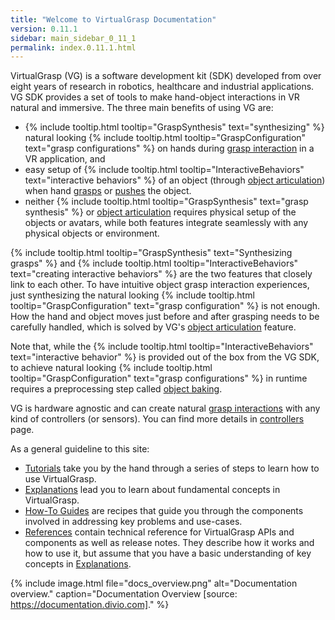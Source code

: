 ```yaml
---
title: "Welcome to VirtualGrasp Documentation"
version: 0.11.1
sidebar: main_sidebar_0_11_1
permalink: index.0.11.1.html
---
```


VirtualGrasp (VG) is a software development kit (SDK) developed from over eight years of research in robotics, healthcare and industrial applications.
VG SDK provides a set of tools to make hand-object interactions in VR natural and immersive. The three main benefits of using VG are:
* {% include tooltip.html tooltip="GraspSynthesis" text="synthesizing" %} natural looking {% include tooltip.html tooltip="GraspConfiguration" text="grasp configurations" %} on hands during [grasp interaction](grasp_interaction.0.11.1.html) in a VR application, and
* easy setup of {% include tooltip.html tooltip="InteractiveBehaviors" text="interactive behaviors" %} of an object (through [object articulation](object_articulation.0.11.1.html)) when hand [grasps](grasp_interaction.0.11.1.html) or [pushes](push_interaction.0.11.1.html) the object. 
* neither {% include tooltip.html tooltip="GraspSynthesis" text="grasp synthesis" %} or [object articulation](object_articulation.0.11.1.html) requires physical setup of the objects or avatars, while both features integrate seamlessly with any physical objects or environment.

{% include tooltip.html tooltip="GraspSynthesis" text="Synthesizing grasps" %} and {% include tooltip.html tooltip="InteractiveBehaviors" text="creating interactive behaviors" %} are the two features that closely link to each other. 
To have intuitive object grasp interaction experiences, just synthesizing the natural looking 
{% include tooltip.html tooltip="GraspConfiguration" text="grasp configuration" %} is not enough. How the hand and object moves just before and after grasping needs to be carefully handled, which is solved by VG's [object articulation](object_articulation.0.11.1.html) feature.

Note that, while the {% include tooltip.html tooltip="InteractiveBehaviors" text="interactive behavior" %} is provided out of the box from the VG SDK, 
to achieve natural looking {% include tooltip.html tooltip="GraspConfiguration" text="grasp configurations" %} in runtime
requires a preprocessing step called [object baking](object_baking.0.11.1.html).

VG is hardware agnostic and can create natural [grasp interactions](grasp_interaction.0.11.1.html) with any kind of controllers (or sensors). 
You can find more details in [controllers](controllers.0.11.1.html) page.

As a general guideline to this site:

* [Tutorials](unity_get_started_installation.0.11.1.html) take you by the hand through a series of steps to learn how to use VirtualGrasp.
* [Explanations](controllers.0.11.1.html) lead you to learn about fundamental concepts in VirtualGrasp.
* [How-To Guides](unity_component_myvirtualgrasp.0.11.1.html) are recipes that guide you through the components involved in addressing key problems and use-cases.
* [References](virtualgrasp_unityapi.0.11.1.html) contain technical reference for VirtualGrasp APIs and components as well as release notes. They describe how it works and how to use it,
 but assume that you have a basic understanding of key concepts in [Explanations](controllers.0.11.1.html).

{% include image.html file="docs_overview.png" alt="Documentation overview." caption="Documentation Overview [source: https://documentation.divio.com]." %}
